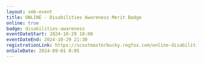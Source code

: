 ```yaml
---
layout: smb-event
title: ONLINE - Disabilities Awareness Merit Badge
online: true
badge: disabilities-awareness
eventDateStart: 2024-10-29 18:00
eventDateEnd: 2024-10-29 21:30
registrationLink: https://scoutmasterbucky.regfox.com/online-disabilities-awareness-merit-badge-2024-10-29pm
onSaleDate: 2024-09-01 0:05
---
```

